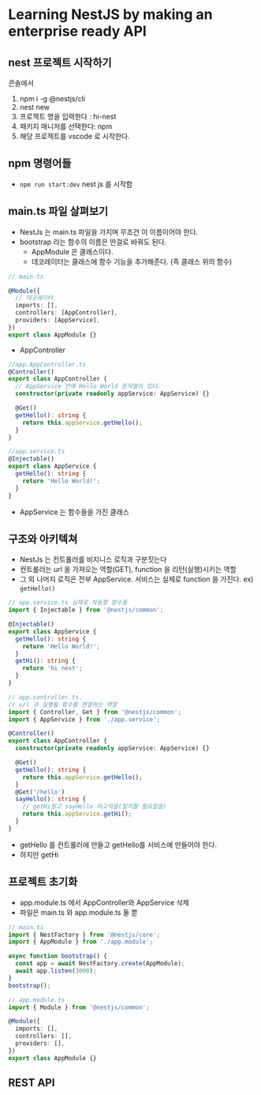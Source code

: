 # Learning NestJS by making an enterprise ready API

## nest 프로젝트 시작하기

콘솔에서

1. npm i -g @nestjs/cli
2. nest new
3. 프로젝트 명을 입력한다 : hi-nest
4. 패키지 매니저를 선택한다: npm
5. 해당 프로젝트를 vscode 로 시작한다.

## npm 명령어들

- `npm run start:dev` nest js 를 시작함

## main.ts 파일 살펴보기

- NestJs 는 main.ts 파일을 가지며 무조건 이 이름이어야 한다.
- bootstrap 라는 함수의 이름은 딴걸로 바꿔도 된다.
  - AppModule 은 클래스이다.
  - 데코레이터는 클래스에 함수 기능을 추가해준다. (즉 클래스 위의 함수)

```typescript
// main.ts

@Module({
  // 데코레이터
  imports: [],
  controllers: [AppController],
  providers: [AppService],
})
export class AppModule {}
```

- AppController

```typescript
//app.AppController.ts
@Controller()
export class AppController {
  // AppService 안에 Hello World 문자열이 있다.
  constructor(private readonly appService: AppService) {}

  @Get()
  getHello(): string {
    return this.appService.getHello();
  }
}
```

```typescript
//app.service.ts
@Injectable()
export class AppService {
  getHello(): string {
    return 'Hello World!';
  }
}
```

- AppService 는 함수들을 가진 클래스

## 구조와 아키텍쳐

- NestJs 는 컨트롤러를 비지니스 로직과 구분짓는다
- 컨트롤러는 url 을 가져오는 역할(GET), function 을 리턴(실행)시키는 역할
- 그 외 나머지 로직은 전부 AppService. 서비스는 실제로 function 을 가진다. ex) `getHello()`

```typescript
// app.service.ts 실제로 작동할 함수들
import { Injectable } from '@nestjs/common';

@Injectable()
export class AppService {
  getHello(): string {
    return 'Hello World!';
  }
  getHi(): string {
    return 'hi nest';
  }
}
```

```typescript
// app.controller.ts.
// url 과 실행될 함수를 연결하는 역할
import { Controller, Get } from '@nestjs/common';
import { AppService } from './app.service';

@Controller()
export class AppController {
  constructor(private readonly appService: AppService) {}

  @Get()
  getHello(): string {
    return this.appService.getHello();
  }
  @Get('/hello')
  sayHello(): string {
    // getHi말고 sayHello 라고적음(일치할 필요없음)
    return this.appService.getHi();
  }
}
```

- getHello 를 컨트롤러에 만들고 getHello를 서비스에 만들어야 한다.
- 하지만 getHi

## 프로젝트 초기화

- app.module.ts 에서 AppController와 AppService 삭제
- 파일은 main.ts 와 app.module.ts 둘 뿐

```typescript
// main.ts
import { NestFactory } from '@nestjs/core';
import { AppModule } from './app.module';

async function bootstrap() {
  const app = await NestFactory.create(AppModule);
  await app.listen(3000);
}
bootstrap();
```

```typescript
// app.module.ts
import { Module } from '@nestjs/common';

@Module({
  imports: [],
  controllers: [],
  providers: [],
})
export class AppModule {}
```

## REST API
